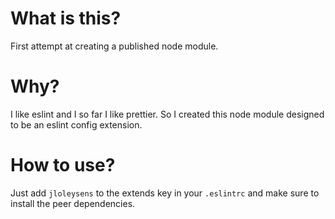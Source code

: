 # What is this?

First attempt at creating a published node module.

# Why?

I like eslint and I so far I like prettier. So I created this node module designed to be an eslint config extension.

# How to use?

Just add `jloleysens` to the extends key in your `.eslintrc` and make sure to install the peer dependencies.